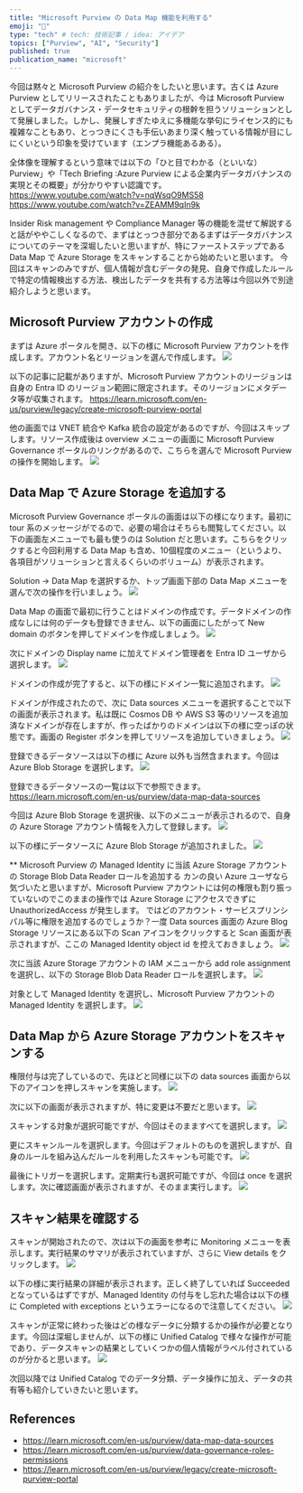 ```yaml
---
title: "Microsoft Purview の Data Map 機能を利用する"
emoji: "🦔"
type: "tech" # tech: 技術記事 / idea: アイデア
topics: ["Purview", "AI", "Security"]
published: true
publication_name: "microsoft"
---
```


今回は黙々と Microsoft Purview の紹介をしたいと思います。古くは Azure Purview としてリリースされたこともありましたが、今は Microsoft Purview としてデータガバナンス・データセキュリティの根幹を担うソリューションとして発展しました。しかし、発展しすぎたゆえに多機能な挙句にライセンス的にも複雑なこともあり、とっつきにくさも手伝いあまり深く触っている情報が目にしにくいという印象を受けています（エンプラ機能あるある）。

全体像を理解するという意味では以下の「ひと目でわかる（といいな） Purview」や「Tech Briefing :Azure Purview による企業内データガバナンスの実現とその概要」が分かりやすい認識です。
https://www.youtube.com/watch?v=nqWsqO9MS58
https://www.youtube.com/watch?v=ZEAMM9qIn9k

Insider Risk management や Compliance Manager 等の機能を混ぜて解説すると話がややこしくなるので、まずはとっつき部分であるまずはデータガバナンスについてのテーマを深堀したいと思いますが、特にファーストステップである Data Map で Azure Storage をスキャンすることから始めたいと思います。
今回はスキャンのみですが、個人情報が含むデータの発見、自身で作成したルールで特定の情報検出する方法、検出したデータを共有する方法等は今回以外で別途紹介しようと思います。


## Microsoft Purview アカウントの作成

まずは Azure ポータルを開き、以下の様に Microsoft Purview アカウントを作成します。アカウント名とリージョンを選んで作成します。
![](/images/mspurview-gettingstarted-01/purview-article-image01.png) 

以下の記事に記載がありますが、Microsoft Purview アカウントのリージョンは自身の Entra ID のリージョン範囲に限定されます。そのリージョンにメタデータ等が収集されます。
https://learn.microsoft.com/en-us/purview/legacy/create-microsoft-purview-portal

他の画面では VNET 統合や Kafka 統合の設定があるのですが、今回はスキップします。リソース作成後は overview メニューの画面に Microsoft Purview Governance ポータルのリンクがあるので、こちらを選んで Microsoft Purview の操作を開始します。
![](/images/mspurview-gettingstarted-01/purview-article-image02.png) 


## Data Map で Azure Storage を追加する

Microsoft Purview Governance ポータルの画面は以下の様になります。最初に tour 系のメッセージがでるので、必要の場合はそちらも閲覧してください。以下の画面左メニューでも最も使うのは Solution だと思います。こちらをクリックすると今回利用する Data Map も含め、10個程度のメニュー（というより、各項目がソリューションと言えるくらいのボリューム）が表示されます。

Solution -> Data Map を選択するか、トップ画面下部の Data Map メニューを選んで次の操作を行いましょう。
![](/images/mspurview-gettingstarted-01/purview-article-image03.png) 

Data Map の画面で最初に行うことはドメインの作成です。データドメインの作成なしには何のデータも登録できません、以下の画面にしたがって New domain のボタンを押してドメインを作成しましょう。
![](/images/mspurview-gettingstarted-01/purview-article-image04.png) 

次にドメインの Display name に加えてドメイン管理者を Entra ID ユーザから選択します。
![](/images/mspurview-gettingstarted-01/purview-article-image05.png) 

ドメインの作成が完了すると、以下の様にドメイン一覧に追加されます。
![](/images/mspurview-gettingstarted-01/purview-article-image06.png) 

ドメインが作成されたので、次に Data sources メニューを選択することで以下の画面が表示されます。私は既に Cosmos DB や AWS S3 等のリソースを追加済なドメインが存在しますが、作ったばかりのドメインは以下の様に空っぽの状態です。画面の Register ボタンを押してリソースを追加していきましょう。
![](/images/mspurview-gettingstarted-01/purview-article-image07.png) 

登録できるデータソースは以下の様に Azure 以外も当然含まれます。今回は Azure Blob Storage を選択します。
![](/images/mspurview-gettingstarted-01/purview-article-image08.png) 

登録できるデータソースの一覧は以下で参照できます。
https://learn.microsoft.com/en-us/purview/data-map-data-sources


今回は Azure Blob Storage を選択後、以下のメニューが表示されるので、自身の Azure Storage アカウント情報を入力して登録します。
![](/images/mspurview-gettingstarted-01/purview-article-image09.png) 

以下の様にデータソースに Azure Blob Storage が追加されました。
![](/images/mspurview-gettingstarted-01/purview-article-image10.png) 

** Microsoft Purview の Managed Identity に当該 Azure Storage アカウントの Storage Blob Data Reader ロールを追加する
カンの良い Azure ユーザなら気づいたと思いますが、Microsoft Purview アカウントには何の権限も割り振っていないのでこのままの操作では Azure Storage にアクセスできずに UnauthorizedAccess が発生します。
ではどのアカウント・サービスプリンシパル等に権限を追加するのでしょうか？一度  Data sources 画面の Azure Blog Storage リソースにある以下の Scan アイコンをクリックすると Scan 画面が表示されますが、ここの Managed Identity object id を控えておきましょう。
![](/images/mspurview-gettingstarted-01/purview-article-image11.png) 

次に当該 Azure Storage アカウントの IAM メニューから add role assignment を選択し、以下の Storage Blob Data Reader ロールを選択します。
![](/images/mspurview-gettingstarted-01/purview-article-image12.png) 

対象として Managed Identity を選択し、Microsoft Purview アカウントの Managed Identity を選択します。
![](/images/mspurview-gettingstarted-01/purview-article-image13.png) 


## Data Map から Azure Storage アカウントをスキャンする
権限付与は完了しているので、先ほどと同様に以下の data sources 画面から以下のアイコンを押しスキャンを実施します。
![](/images/mspurview-gettingstarted-01/purview-article-image14.png) 

次に以下の画面が表示されますが、特に変更は不要だと思います。
![](/images/mspurview-gettingstarted-01/purview-article-image15.png) 

スキャンする対象が選択可能ですが、今回はそのまますべてを選択します。
![](/images/mspurview-gettingstarted-01/purview-article-image16.png) 

更にスキャンルールを選択します。今回はデフォルトのものを選択しますが、自身のルールを組み込んだルールを利用したスキャンも可能です。
![](/images/mspurview-gettingstarted-01/purview-article-image17.png) 

最後にトリガーを選択します。定期実行も選択可能ですが、今回は once を選択します。次に確認画面が表示されますが、そのまま実行します。
![](/images/mspurview-gettingstarted-01/purview-article-image18.png) 


## スキャン結果を確認する

スキャンが開始されたので、次は以下の画面を参考に Monitoring メニューを表示します。実行結果のサマリが表示されていますが、さらに View details をクリックします。
![](/images/mspurview-gettingstarted-01/purview-article-image19.png) 

以下の様に実行結果の詳細が表示されます。正しく終了していれば Succeeded となっているはずですが、Managed Identity の付与をし忘れた場合は以下の様に Completed with exceptions というエラーになるので注意してください。
![](/images/mspurview-gettingstarted-01/purview-article-image20.png) 

スキャンが正常に終わった後はどの様なデータに分類するかの操作が必要となります。今回は深堀しませんが、以下の様に Unified Catalog で様々な操作が可能であり、データスキャンの結果としていくつかの個人情報がラベル付されているのが分かると思います。
![](/images/mspurview-gettingstarted-01/purview-article-image21.png) 


次回以降では Unified Catalog でのデータ分類、データ操作に加え、データの共有等も紹介していきたいと思います。


## References 
- https://learn.microsoft.com/en-us/purview/data-map-data-sources
- https://learn.microsoft.com/en-us/purview/data-governance-roles-permissions
- https://learn.microsoft.com/en-us/purview/legacy/create-microsoft-purview-portal